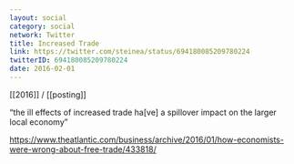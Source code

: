 ```yaml
---
layout: social
category: social
network: Twitter
title: Increased Trade
link: https://twitter.com/steinea/status/694180085209780224
twitterID: 694180085209780224
date: 2016-02-01
---
```


[[2016]] / [[posting]]

“the ill effects of increased trade ha[ve] a spillover impact on the larger local economy”

<https://www.theatlantic.com/business/archive/2016/01/how-economists-were-wrong-about-free-trade/433818/>
